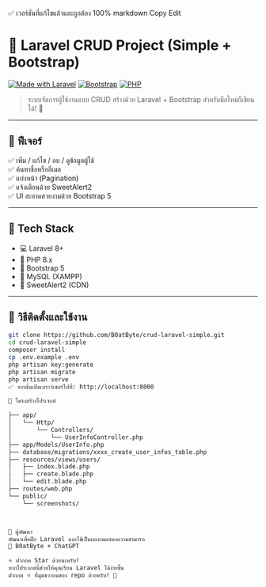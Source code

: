 ✅ เวอร์ชันที่แก้ไขแล้วและถูกต้อง 100%
markdown
Copy
Edit
# 🚀 Laravel CRUD Project (Simple + Bootstrap)

[![Made with Laravel](https://img.shields.io/badge/Laravel-Framework-red?style=flat&logo=laravel)](https://laravel.com)
[![Bootstrap](https://img.shields.io/badge/UI-Bootstrap-blue?style=flat&logo=bootstrap)](https://getbootstrap.com)
[![PHP](https://img.shields.io/badge/PHP-8.x-blueviolet?style=flat&logo=php)](https://www.php.net)

> ระบบจัดการผู้ใช้งานแบบ CRUD สร้างด้วย Laravel + Bootstrap สำหรับมือใหม่ก็เขียนได้! 🎯

---

## 📌 ฟีเจอร์

✅ เพิ่ม / แก้ไข / ลบ / ดูข้อมูลผู้ใช้  
✅ ค้นหาชื่อหรืออีเมล  
✅ แบ่งหน้า (Pagination)  
✅ แจ้งเตือนด้วย SweetAlert2  
✅ UI สะอาดสวยงามด้วย Bootstrap 5

---

## 🧰 Tech Stack

- 💻 Laravel 8+
- 🐘 PHP 8.x
- 🎨 Bootstrap 5
- 💾 MySQL (XAMPP)
- 🔔 SweetAlert2 (CDN)

---

## 🚀 วิธีติดตั้งและใช้งาน

```bash
git clone https://github.com/B0atByte/crud-laravel-simple.git
cd crud-laravel-simple
composer install
cp .env.example .env
php artisan key:generate
php artisan migrate
php artisan serve
✅ จากนั้นเปิดเบราว์เซอร์ไปที่: http://localhost:8000

📁 โครงสร้างโปรเจกต์

├── app/
│   └── Http/
│       └── Controllers/
│           └── UserInfoController.php
├── app/Models/UserInfo.php
├── database/migrations/xxxx_create_user_infos_table.php
├── resources/views/users/
│   ├── index.blade.php
│   ├── create.blade.php
│   └── edit.blade.php
├── routes/web.php
└── public/
    └── screenshots/



🧠 ผู้พัฒนา
พัฒนาเพื่อฝึก Laravel และใช้เป็นผลงานแสดงความสามารถ
👤 B0atByte + ChatGPT

⭐ ฝากกด Star ด้วยนะครับ!
หากโปรเจกต์นี้ช่วยให้คุณเรียน Laravel ได้ง่ายขึ้น
ฝากกด ⭐ ที่มุมขวาบนของ repo ด้วยครับ! 🙏






